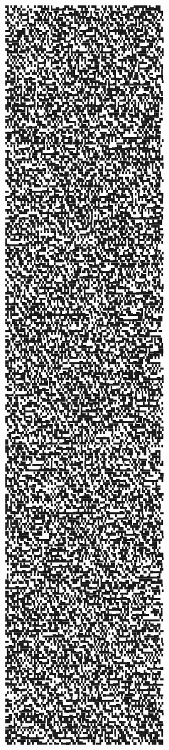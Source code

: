 ▜▝▟▚▞▃▝▃▝▝▜▟▟▐▃▅▃▟▜▟▃▝▜▜▞▝▜▃▝▟▝▊▝▟▝▛▃▅▜▛▜▜▟▅▟█▜▄▞▝▟▄▟▝▝█▞▛▞▆▝▛▃▙▃▆▟█▞▛▛▐▝▆▝▞▝▟▛▇▜▃▟▟▞▝▟▉▜▙▞▞▜▚▝▞▝▞▃▟▝▚▟▉▟▟▝▟▟▇▝▄▝▐▞▛▛▇▛▇▟▟▝▊▜▅▝▇▝▉▃▜▜▜▟▄▞▛▃▚▜▚▃▜▝▃▞▆▟▝▞▞▜▟▃▜▟█▃▛▝▜▞▚▜▚▝▞▟▛▞▆▝▉▟▞▃▅▟▐▜▃▞▜▞▆▃▛▞▄▃▆▝▟▞▆▃▝▃▚▜▅▜▃▝▛▜▞▃▃▟█▜▙▝▄▜▃▟▟▟▄▜▟▞▆▟▐▞▚▝█▟▃▟▚▟█▜▃▜▞▞▅▜▚▝▆▟▊▜▜▝▐▞▅▜▃▃▟▝▉▟▞▃▝▝▛▜▞▃▜▃▅▜▚▃▝▟▇▃▙▟▚▝█▃▛▝▚▛▐▝▅▟▛▜▃▞▜▝▞▃▅▜▟▞▝▝▉▞▆▞▞▞▜▝█▜▅▞▆▟▛▞▜▝▆▜▜▞▞▃▚▟▞▟▝▝▞▃▆▜▃▟▆▝▚▝▜▜▞▝█▜▞▟▅▝▝▃▛▞▛▟▊▃▃▟▊▞▃▜▅▟▊▟▆▜▚▝▉▜▛▃▄▛▇▞▚▟▐▃▆▃▃▞▟▞▞▟▃▃▟▜▞▝▛▝▐▝▃▟▉▞▃▝▛▟▝▞▅▞▆▃▚▝▉▞▚▞▅▃▞▜▃▛▐▞▞▟▜▃▝▝▇▟▐▟▃▜▙▝▝▃▆▟█▝▛▜▅▃▙▞▞▟▝▞▞▃▚▝▅▝▚▃▟▝▐▟▆▜▃▜▛▝▉▝▐▝▜▜▙▝▜▃▜▃▝▜▜▝▉▜▚▟▃▝▜▟▚▝▜▞▆▞▙▝▝▝▐▃▞▃▝▃▆▞▃▝▉▟▐▝▃▜▙▟▉▝▆▜▛▞▅▟▄▝▞▛▐▃▃▟▊▜▄▜▞▜▅▝▄▝▄▞▟▞▟▝▊▞▅▝▃▞▟▟▊▝█▜▛▃▆▜▟▝▇▝█▝▊▝▜▟▚▞▄▝▛▃▝▝▐▜▚▟▐▃▚▃▅▃▝▝▇▟▃▜▄▝▟▝▞▜▛▟▄▟▄▟▝▝▛▃▚▟▄▃▜▞▛▟▊▝▊▝▅▃▛▜▛▜▛▞▃▝▊▜▅▝█▟▃▃▆▝▞▟▆▟▛▝▚▜▙▜▜▜▅▟▐▃▟▝▃▟▉▃▅▟▃▟▇▝▐▃▝▃▅▟▜▜▝▟▉▟▝▝▄▜▅▟▊▝▞▝▚▞▞▟▞▝▛▜▛▝▊▟▅▟▇▃▚▝▆▜▞▝▆▛▇▝▜▝▐▞▙▟▐▟▞▟▐▟▄▞▅▞▟▞▟▜▅▃▟▜▚▜▙▞▅▞▞▟█▃▛▟▉▃▜▞▃▃▅▃▜▞▄▜▜▜▛▟▐▜▅▞▙▝▅▟▅▜▛▝▜▝▛▃▚▟▄▜▜▝▐▝▉▟▆▜▄▝▃▟▐▞▃▝▉▞▞▝▛▛▇▟▊▟▆▟▇▃▄▟▐▃▛▟▇▞▜▃▛▜▃▜▄▃▚▟▟▟▃▟▞▃▅▟▐▃▅▜▝▟▐▝▐▝▛▟▟▝▜▝█▟▅▟▐▝▝▞▝▝▉▞▄▟▊▃▛▃▙▜▙▛▐▟▜▟█▝▚▝▜▟▝▟▛▟▐▜▄▝▆▜▜▟▝▃▞▟▚▝█▟▚▝█▃▞▟▆▜▙▃▜▞▙▝▛▞▆▝▛▛▐▃▅▝█▜▛▟▉▝▆▟█▝█▟▄▟█▝▆▜▚▞▛▝▜▝▊▟▄▝▚▞▛▞▟▝█▃▃▝▊▟▅▝▞▞▄▝▄▃▝▜▃▝▚▟▃▝▐▟█▜▚▃▛▞▞▟▜▃▛▃▄▃▞▛▇▞▚▟▞▝▃▃▅▝▝▟▇▞▄▃▆▜▅▞▛▃▞▟▉▃▆▝▚▟▛▟▊▟▅▃▃▟▅▛▇▞▞▟▛▃▃▝▃▞▟▜▅▜▄▜▛▟▞▜▃▞▝▃▃▝▞▞▙▃▛▜▝▃▜▞▟▞▚▜▙▟▉▝▃▜▙▟▚▜▅▞▄▜▟▜▄▝▆▃▅▝▞▝▟▟▜▞▃▟▊▜▜▜▃▜▃▃▃▃▙▞▟▟▇▟▇▞▚▃▜▟▜▜▜▟▉▟▊▞▞▟▊▞▙▟▉▟█▟▐▟▅▃▜▃▚▜▝▝▃▃▛▟▛▜▃▟█▜▝▝▟▝▝▝▐▝▃▃▄▞▙▝▄▟▐▞▜▞▚▜▄▃▃▜▞▞▆▃▄▝▝▛▇▃▄▟▇▃▄▟▄▞▙▟▟▃▙▝▞▜▚▝▉▞▙▝▞▟▛▜▃▃▃▟▆▝▞▝▆▃▙▝▊▜▝▟▞▝█▟▄▞▙▜▙▜▝▝▟▝▜▜▝▜▜▟▄▝▃▃▅▃▙▜▙▝▟▃▞▜▃▜▛▜▄▜▚▃▝▞▅▜▛▟▞▟▚▟▞▞▙▜▜▟▄▜▟▞▙▟█▟█▝▊▞▛▝▝▝▄▞▞▃▜▟▅▃▜▝▛▝▅▞▞▛▇▟▇▝▃▝▅▞▄▝▜▛▇▞▆▛▇▟▉▜▚▝▅▝▇▝▅▝▉▃▅▃▆▃▅▝▞▟█▜▛▝▟▟▜▟▝▃▆▞▚▟▐▃▃▜▟▞▛▃▝▝▟▞▟▝▐▝▉▝▜▟▞▜▅▜▟▃▚▞▜▞▝▝▅▞▆▟▊▞▅▝▜▟▛▃▆▝▉▃▙▝▜▞▝▝▝▝▊▃▙▜▃▝▜▟▄▜▅▟▞▟▃▞▜▞▄▝▅▞▟▝▅▞▙▞▝▟▆▞▃▟▚▝▅▜▅▟▟▟▜▝▊▞▟▝█▃▆▝▚▜▚▝▊▃▜▟▝▝▊▜▅▞▃▞▃▃▛▟▆▜▚▜▞▟▟▟▉▟▟▃▚▝▊▝▄▜▚▞▛▜▙▝▃▝▊▟▉▃▝▟▄▝▝▞▆▃▃▃▄▟▃▜▅▃▜▟▃▞▆▞▝▟▚▞▟▜▝▞▝▟▞▜▛▜▞▝▅▝▛▟▝▟▚▃▟▜▄▞▟▞▜▞▅▟▞▞▄▟▆▃▞▟▅▞▃▛▐▟▝▟▞▃▃▟▛▛▇▟▇▃▜▝▐▃▆▞▚▃▛▜▚▃▜▝▜▜▜▟▜▃▛▃▅▜▟▝▟▝█▟▉▝▛▜▝▟█▜▚▟▜▜▙▞▃▞▃▟▐▝▝▝▇▜▄▝█▝▚▝▆▞▛▝▐▟▃▜▅▝█▝▃▟▊▝▇▜▟▃▆▜▞▟▟▃▅▟▆▝▐▟▃▞▜▞▚▜▛▃▃▟▆▃▜▜▞▝▆▟▛▝▝▝▇▃▟▃▚▃▟▟▄▜▚▟█▝▊▜▝▝▇▃▝▜▝▞▅▟▄▝▄▝▟▝▐▝▉▃▞▃▆▟▛▃▄▃▜▜▙▝▃▟▝▜▜▟▞▟▃▞▆▜▛▟▐▝▐▝▃▞▟▟█▜▟▜▙▃▃▟▄▃▆▟▅▜▄▞▛▃▛▞▃▜▙▜▟▞▜▟▄▝▇▟▐▝▛▝▜▟▐▟▐▛▇▜▟▝▅▝█▜▙▝▊▃▄▝▟▃▙▟▉▟▜▞▙▜▄▞▚▜▝▝▐▃▚▃▚▝█▝▅▝█▃▙▛▐▞▃▞▙▟▟▜▛▟▉▞▆▞▜▟▝▟▞▜▜▃▙▜▃▟▟▃▜▟▄▜▝▝▝▝▜▝▊▟▞▟▚▝▃▃▅▜▜▝▇▟▞▝▄▝█▟▚▞▞▜▃▟▃▃▜▜▃▞▚▟▃▛▐▜▝▞▜▝▛▟▆▜▄▃▝▝▚▛▐▝▞▝▃▝▜▞▅▟█▟▜▞▆▜▅▞▜▃▛▟▜▟█▞▙▃▃▃▅▃▆▜▟▜▜▞▜▃▄▝▃▝▛▛▐▃▞▃▚▃▝▟▜▛▐▞▟▟▟▟▐▟▚▟▄▞▃▟▝▞▝▞▙▞▆▃▛▟▝▝▃▟▇▝▃▞▜▟▟▝▃▟▉▜▅▜▞▜▝▞▙▟▆▟▚▝▃▞▜▞▝▜▚▞▝▟▃▜▛▟▜▞▝▟█▝▟▃▄▝▃▞▆▜▚▜▚▜▅▝▅▟▅▝█▞▃▜▝▟▊▃▙▟▇▜▃▜▃▞▃▟▞▞▅▜▚▝█▞▚▟▚▜▚▜▅▝▜▟▅▞▛▟▆▃▄▞▟▟▉▝▜▟▅▃▟▞▙▞▆▜▃▞▄▞▙▝▛▞▛▟▄▜▃▜▚▞▝▞▆▛▇▟▄▞▄▃▅▝▝▞▜▃▝▝▆▟▅▜▙▝▝▜▛▟▇▟▇▛▐▟▛▛▐▜▛▝▄▝▄▞▄▝▜▟▚▞▆▃▞▟▞▞▙▝▊▝▐▟▊▟▜▞▅▞▙▃▃▟▊▝▊▝▞▞▞▃▝▟▐▃▚▜▞▝▇▃▛▜▅▃▆▞▆▝▄▟▝▞▛▝▆▝▞▟▛▃▄▟▆▃▟▝▄▜▟▝▐▜▄▜▙▜▝▟▇▝▝▃▟▝▚▝▚▝▚▞▟▛▐▃▛▞▙▟▚▃▃▜▚▟▆▜▝▞▜▝▄▜▞▜▜▃▟▟▜▝▅▝▚▃▃▞▅▝▊▟▚▝▟▜▞▝▇▝▃▞▟▟▄▟▃▜▄▜▙▜▛▃▛▟▟▝▃▞▟▝█▟▆▜▅▟▃▝▝▟▚▜▝▝▆▜▟▟▅▞▞▛▐▝▃▝▉▃▟▞▄▞▛▜▟▟▐▃▞▛▐▃▃▃▜▜▝▟▅▟▃▃▝▟▅▃▄▟▅▟▆▝▃▝▆▝▚▜▚▜▄▝▆▞▃▃▚▜▄▟▆▞▄▜▙▞▟▟▞▟▚▝▚▝▊▞▚▞▞▞▛▞▚▃▄▜▛▟▆▝▅▟▃▟▄▝▅▞▛▟▄▟▄▝▊▝▐▝▉▝▆▃▚▝▚▜▃▝▝▟▃▝▆▜▙▛▐▟▊▜▞▝▉▃▆▟▛▟▟▟█▝▅▝▉▟█▜▞▟▞▝▟▞▅▞▅▜▃▟▛▞▃▞▙▝▞▟▟▟▊▝▞▃▅▝▝▃▄▜▚▜▚▟▚▟▐▟▅▝▊▞▟▟▇▟▐▟▇▟▄▟▃▟▄▟▟▟▅▃▜▝▜▞▆▞▅▟▛▟▃▜▙▃▆▟▐▞▚▝▝▝▞▝▄▃▆▞▛▜▄▞▜▜▝▜▝▃▚▟▚▜▅▟▚▛▇▝▝▃▆▝▚▛▐▜▅▃▃▃▄▟▉▞▜▜▅▟▊▜▚▜▙▜▟▃▞▝▇▜▛▟▞▞▛▟▃▞▞▝▊▝▅▞▝▞▟▟▃▛▇▟▉▜▅▞▝▟▇▝▞▝▊▝█▃▙▝█▟▆▝▅▜▄▞▄▟█▃▛▟▄▝▄▃▄▃▛▞▃▛▐▝▃▞▚▝▟▞▃▃▝▜▚▟▚▜▄▃▞▃▃▝▆▞▆▟▟▝▃▜▛▞▙▝▝▝▐▜▙▜▚▞▅▟▊▝▇▝▊▃▛▝▞▟▃▝▉▃▅▜▅▟▊▃▃▃▆▞▛▃▞▟█▟█▟█▝▐▞▆▜▝▃▙▞▄▜▝▟▛▝▉▟▉▝▅▟▉▃▄▛▇▃▙▝▇▝▃▟▐▝▉▟▚▝▇▜▝▞▃▞▞▟▟▝▃▟▐▟▊▜▃▞▚▟▅▃▄▝▆▝▊▝▄▟▝▃▟▝▞▜▄▟█▃▆▝▜▟▆▞▞▝▟▜▙▜▙▜▅▝▇▟▚▞▟▟▜▞▜▃▞▜▟▃▟▛▇▃▟▃▝▝█▞▙▟▛▟▆▟▐▃▄▟█▞▃▜▃▞▟▞▞▝▜▞▅▝▞▜▜▟▐▞▙▃▛▞▄▜▞▝█▞▄▜▝▞▆▜▟▞▟▟▉▃▞▟█▜▜▝▆▜▜▝▝▃▛▜▄▝▟▞▙▝▉▟▝▃▞▃▃▃▅▃▙▞▄▝▉▞▜▟▉▃▝▃▜▃▅▟▉▝▉▃▃▃▜▟▃▝▆▝▊▞▞▜▜▛▐▞▟▟▛▃▃▞▚▃▙▜▞▛▐▜▞▃▝▃▝▞▃▝▇▝▞▜▙▝▄▞▞▞▃▃▛▟▟▃▟▜▚▝▊▞▝▞▟▝▞▃▆▟▜▝▅▜▅▟▛▟▟▟▄▜▛▃▆▜▟▟▊▟▆▟▞▝▟▟▝▜▟▞▃▟█▝▊▟▚▜▄▞▅▝▜▟▞▟▜▟▆▝▚▝▝▛▇▝▟▞▟▞▝▞▅▟█▟▊▝▆▟▃▃▅▟▝▃▜▃▄▞▅▞▟▞▟▟▊▛▇▝▞▃▆▞▄▛▇▃▜▃▜▝▅▟▄▃▟▟▚▞▅▞▞▟▅▜▜▞▃▞▞▜▅▝▞▟▜▞▄▜▜▃▅▃▜▝▄▞▞▜▟▟▐▜▜▞▛▝▄▜▚▛▐▃▄▞▚▞▚▝▅▜▜▜▟▃▟▞▄▃▞▃▃▃▟▟▞▜▛▝▇▟▅▝▇▞▚▜▃▃▚▜▙▞▅▟▝▞▙▜▙▜▟▃▅▛▐▝▐▝▐▟▊▞▙▝▇▝▊▝▚▝▃▝▐▝▆▟▞▃▆▟▉▞▚▟▛▞▞▜▙▟▜▟▊▜▅▃▝▟▊▝▉▜▄▟▊▟▟▃▞▟▞▟█▝▃▟█▜▙▞▃▝▜▞▚▝▇▟▚▜▙▜▙▛▇▜▜▝▄▞▛▝▝▃▙▟▉▝▄▃▙▟▄▃▙▝▚▞▅▞▄▜▃▃▅▝▝▞▛▞▜▞▄▞▜▞▅▟▐▃▅▟▅▛▇▝▄▟▊▜▞▟▜▞▚▟▃▃▝▃▛▞▞▃▟▜▄▝▜▃▄▝▊▞▃▞▝▃▚▝▐▟▃▜▚▟▇▟▄▃▛▞▅▟▉▞▛▞▄▛▇▟▟▃▝▞▚▞▃▝▊▝▇▝▛▝▅▟▐▟█▃▅▞▛▞▚▃▚▃▙▟▛▝█▜▄▃▟▞▜▝▅▃▆▃▃▃▞▟▊▛▇▃▚▞▚▝▅▝▊▝▆▞▚▞▚▟▅▛▇▝▉▝▅▝▇▝▚▟▄▞▞▜▞▞▙▟▉▜▚▝▄▝█▟▇▟▊▝▟▜▜▃▝▃▟▜▃▞▞▃▅▜▜▝▅▟▐▛▇▟▟▝▞▝▟▝▉▝▟▞▛▞▝▜▝▝▃▝▄▞▜▃▄▞▙▟▉▟▞▝▊▃▅▞▞▜▝▝▛▝▆▝▄▜▙▟▄▃▞▟▜▜▝▞▞▞▃▃▄▃▝▞▅▝▝▞▜▟▇▝▚▟▐▜▟▟▉▝▟▃▅▃▝▃▙▟▐▞▃▟▃▞▃▟▇▜▟▞▟▟▚▜▚▃▜▃▜▝▃▃▛▞▄▞▚▜▞▞▅▝▃▛▇▞▛▟█▞▙▝▃▝▉▜▚▞▝▟▅▃▅▟▄▝▐▝▐▃▝▃▞▝▄▝▅▃▛▃▙▃▚▝▆▟▚▝▝▝▝▜▝▃▜▞▆▝▇▟▛▃▙▃▆▟▅▞▄▞▞▟▞▟▜▃▙▜▛▃▙▝▟▞▜▝▞▟▊▝▆▝▊▝▄▟▜▝▇▟▛▝▉▛▇▝▅▟▉▞▚▝▝▟▅▞▛▝▚▝▐▟▜▝▊▞▙▝▊▜▞▜▄▃▚▃▚▃▃▝▟▜▜▞▜▝▛▟▇▃▞▃▃▃▞▟▐▝▊▃▜▞▟▟▆▛▐▃▟▞▚▝▊▝▄▝▄▃▚▃▚▜▞▟▉▝▇▞▛▟█▞▅▝▅▞▙▃▃▃▟▟▅▟▅▞▅▟▃▝▆▝▜▝▄▞▅▜▞▜▅▟▚▟▃▃▅▃▜▝▟▃▃▜▙▃▞▝▐▜▞▃▄▃▝▟▚▟▚▜▞▝▉▝▛▞▃▞▙▟▝▟▅▟▚▝▜▛▇▃▛▟▅▝▄▟▞▜▜▃▝▝▆▛▇▜▞▃▃▜▜▜▅▞▜▞▄▝▜▞▛▟▜▞▄▝▟▝▐▞▃▞▞▃▜▃▅▃▄▝▆▝▞▞▙▃▃▃▞▜▙▟▞▜▃▝▊▃▅▝▜▃▝▝▝▃▃▞▜▟▆▝▅▜▙▝▃▝▄▜▛▞▛▟▆▟▆▝▚▝▜▃▃▝▐▃▝▞▙▞▆▞▜▝▊▃▆▃▝▝▞▝▟▟▝▝▇▟▇▝▅▃▚▟▜▞▚▞▄▟▞▝▝▃▛▟▐▞▅▝▜▛▇▝▇▝▚▜▄▝▇▟▄▝▇▞▞▟▜▟▉▝▆▝▃▟▆▞▝▝▜▟▚▝▆▟▚▟▚▜▄▟▆▝▜▞▅▜▛▛▐▃▜▟▞▟▝▞▜▝▞▜▜▝▃▞▚▝▇▝▊▟▜▜▛▟▊▃▞▝▛▜▄▟▞▞▛▛▐▃▜▟█▝▚▝▊▟▝▟▉▜▃▃▅▃▅▝▃▝▝▞▄▝▇▞▆▃▟▞▟▟▇▝▃▟▜▝▟▞▟▃▝▟▞▝▊▟▜▟▜▟▛▜▅▟▚▞▜▝▅▜▟▟▄▜▞▟▃▟▃▃▄▟▄▟▟▟▃▜▚▝▅▃▃▃▅▞▆▞▝▜▜▝▝▜▚▝▃▟▇▞▃▃▚▜▚▟█▟▉▝▊▜▜▃▅▜▟▃▆▜▃▝▟▃▅▟▚▜▃▝▃▃▟▞▞▞▜▟▃▜▛▃▚▟▐▟▉▞▃▞▄▜▃▃▛▟▛▞▝▟▞▞▜▛▇▞▞▟▃▛▐▝▞▃▄▟▚▝▆▟▊▃▛▞▄▟▅▝▇▟▛▞▆▜▟▝▞▟▉▃▆▝▉▃▝▟▞▜▅▟▞▞▅▞▃▝▞▟█▜▝▝▛▜▅▝▃▜▜▛▐▃▜▜▛▟▇▝▛▝█▟▆▝▅▟▇▝▝▟▄▞▅▟▝▟█▞▄▜▛▃▛▃▛▝▅▟▅▜▜▜▃▃▙▃▜▟▉▝▛▃▜▝▞▛▐▜▛▜▅▝▆▃▃▃▛▝▄▞▆▝▆▟▜▜▚▜▞▟▝▟▃▞▃▃▅▛▇▃▅▞▚▝▉▃▜▟▄▞▜▃▝▝▅▝▇▃▚▞▞▝▜▃▚▟▆▛▐▃▙▝▅▟▃▜▛▃▚▝▝▃▛▜▝▛▇▝▟▟▇▝▚▟█▝▛▝▄▛▇▃▃▞▅▟▜▝▛▟▆▟▇▟▃▝▃▟▟▜▞▝▜▟▞▃▜▝▛▝▟▟▞▝▊▟█▜▅▝▛▞▜▟▄▞▟▞▚▃▚▃▟▝█▜▃▟▄▝▐▟▛▝▊▞▛▞▟▟▞▞▙▝▆▝▜▟▚▝▟▃▜▝▆▜▜▟▇▟▝▞▜▃▆▃▞▞▝▃▛▟▟▟▆▟▅▃▅▝▜▟▝▝▃▞▆▃▜▝▃▞▝▜▜▃▞▟▐▝▚▝▐▞▄▞▝▝█▛▐▟▅▞▚▞▃▜▙▞▃▃▅▃▟▞▄▟▄▝▃▝▝▛▇▟▟▟▊▞▆▝▄▝▟▃▞▃▄▞▄▜▜▝▝▃▙▃▅▃▟▜▚▃▟▟▛▝▃▞▟▝▉▟▉▟▃▟▜▝▅▝▟▜▅▟▄▝▞▜▟▜▄▝▄▝▄▃▃▛▐▝▛▝▝▞▙▞▝▝▝▜▙▛▇▜▛▃▆▝▞▃▅▜▙▝▜▝▅▝▟▜▄▝▚▟▚▝▚▃▆▃▟▃▃▟▇▞▄▞▅▞▆▝▜▝█▟▝▛▇▜▟▜▅▝█▛▐▃▆▞▟▟▐▃▆▃▚▞▄▃▆▝▄▃▛▜▛▜▅▟▇▟▃▃▅▃▄▞▃▝▛▟▞▃▙▃▜▝▄▝▊▃▄▞▜▜▄▃▞▟▉▝▉▟▊▟▜▟█▛▐▟▉▝▚▃▆▝▆▝▄▟▞▞▃▟▉▜▜▃▙▝▟▟▃▞▃▝▚▝▉▜▅▃▆▜▚▟▆▜▄▞▃▃▛▝▃▃▆▞▝▝█▜▝▜▜▛▐▃▟▜▙▝▞▝▚▞▛▞▆▝▐▞▞▞▟▞▃▛▇▜▜▞▅▃▙▟▃▟▅▃▝▞▞▟▅▜▟▃▃▜▄▜▜▝█▟▄▜▝▞▃▞▜▝▝▟▅▃▛▟▝▛▐▜▄▟▟▃▜▝▉▞▅▝▆▟▚▜▞▃▜▃▞▃▆▃▟▝█▜▚▜▅▃▞▟▐▟▚▝█▞▜▟▚▝▄▞▄▝▞▃▚▝▛▝▟▃▅▟▄▜▟▝▅▟▟▜▝▝▄▃▚▞▃▃▚▝█▞▙▜▙▞▅▞▅▟█▞▅▝█▜▄▞▅▞▚▝▆▟▜▟▄▃▄▞▞▟▝▃▄▃▙▃▝▜▛▟█▃▛▜▅▞▟▜▅▟▜▞▃▞▟▟▄▃▙▜▙▝▐▞▆▞▝▟▝▟▉▟▝▝█▟▄▝▆▜▞▃▃▃▃▃▚▟▊▜▚▝▛▝▊▟▟▃▆▝▊▜▞▜▜▜▃▜▃▞▆▝▇▛▐▜▃▝▇▞▚▞▄▝▃▃▜▝▟▞▅▃▅▞▃▟▅▃▛▟▃▟▅▞▅▞▙▟▛▝▄▞▄▝▝▟▝▟▊▝▃▜▞▞▝▝▅▜▟▞▚▟▄▟▉▜▅▜▞▃▜▜▝▜▛▞▛▟▅▜▝▃▃▃▅▟▅▞▝▃▞▟▇▟▟▞▙▃▚▜▝▝▄▜▟▃▟▝▉▜▝▃▅▃▄▞▃▝█▞▃▟▄▃▝▞▄▃▚▛▐▞▅▜▟▞▃▃▚▟▃▝▐▞▛▜▃▝▃▜▃▃▙▟▟▞▙▞▛▝▉▛▐▃▅▟▐▜▙▟▃▝▟▞▚▃▝▝▐▞▆▝▇▟▞▃▅▝▇▞▞▟▚▛▐▝▜▝▟▝▝▟▉▝▇▞▅▝▆▝▐▞▙▟▟▜▛▟▚▜▄▝▉▟▅▞▃▜▛▜▙▃▄▝█▞▝▞▟▟▟▃▜▝▟▝▟▟▉▝▜▃▃▃▜▞▛▟▇▜▞▃▝▞▜▟█▃▙▞▚▟▚▟▟▛▐▝▉▟▐▟▚▝▇▝▐▞▟▜▄▞▝▝▞▞▟▃▝▞▞▞▞▝▟▟▚▜▞▞▝▟▐▞▅▃▟▝▇▞▟▞▟▝▅▝▊▟▛▜▅▜▞▝▚▝▅▃▟▃▄▝▆▃▆▞▝▞▅▜▚▟▆▞▛▃▚▃▜▞▝▞▄▟▚▜▚▜▙▜▜▛▐▝▝▝▃▜▛▜▟▟▝▟▅▝▜▜▚▝▝▝▄▃▙▃▄▜▜▝▇▜▞▜▃▜▃▞▆▝▟▃▜▃▜▝▃▞▙▝▞▞▚▟▛▟▛▟▉▜▞▝▐▃▚▟▅▃▙▃▚▃▆▟▃▞▆▝▅▜▄▟▟▟▊▟▃▝▝▜▜▜▛▃▃▜▜▟▝▟▛▃▝▟▃▟▄▟▝▟▛▝▞▜▟▝▐▟▞▃▅▟▄▞▄▜▚▝▊▟▇▃▅▝▝▃▅▜▞▞▚▜▞▞▃▜▙▟▚▃▜▃▄▟▝▜▜▛▐▟▞▟▇▃▟▃▃▝▝▟▅▃▄▞▃▝▅▝▟▜▚▟▞▝▝▜▄▝▅▝▟▝▉▝▊▝▅▞▞▞▞▝▜▜▃▞▟▃▃▟▟▞▅▞▝▝▚▝▃▞▅▝▐▟▃▝▇▞▅▟▞▝▅▝▜▝▆▃▚▝▐▞▄▃▆▞▟▜▚▟▅▞▝▞▄▟▃▃▜▃▅▃▝▃▞▟▛▝▇▞▝▛▐▟▞▜▃▝▄▟▃▟▞▟▐▟█▟█▃▃▃▞▃▝▟█▜▄▃▛▟▚▞▚▝▝▟▆▝▚▞▚▃▅▝▇▞▅▜▝▃▜▜▃▃▄▜▚▝▝▃▄▝█▝▟▝▃▃▅▞▝▜▚▟▟▟▞▟█▜▝▞▆▝▞▝▃▟▆▟▚▃▝▝▄▃▞▟▃▜▄▟▆▝▜▟▄▞▆▝▃▜▅▟▝▝▚▝▉▞▞▝▟▝▜▟▛▟▄▃▆▝▊▟▉▟▟▟▆▜▚▞▙▛▐▟▃▃▅▃▛▟▊▟▞▝▇▜▃▝▐▟▄▜▚▟▅▞▛▝▅▟▇▟▚▝▇▛▐▝▜▞▙▟▜▟▇▟▐▛▐▃▜▟█▟▚▝▊▛▇▃▆▞▟▝▐▃▃▝▄▃▝▞▝▜▚▟▞▞▛▜▃▃▆▟▚▞▃▃▄▞▝▟█▝█▞▝▞▃▟█▟▊▞▆▟▞▟▞▜▟▜▅▞▆▞▚▞▙▃▜▟▉▝▉▝▛▛▇▜▟▞▝▞▝▞▞▝▄▝▛▝▇▃▙▜▞▜▟▞▞▃▛▞▟▛▐▜▄▟▐▝█▞▙▝▝▟▅▟▊▃▙▞▜▟▊▃▛▜▅▟▃▃▙▃▞▝▉▜▙▃▟▃▄▝▟▃▄▟▉▟▝▛▐▟▃▝▐▟█▝▛▃▃▜▜▝▊▟▛▝▜▟▚▝▜▛▐▞▛▜▅▃▞▃▚▃▚▃▄▞▙▜▅▃▝▝▊▃▛▝▟▞▜▜▞▜▅▝▄▝▞▝▚▜▉▜▉
